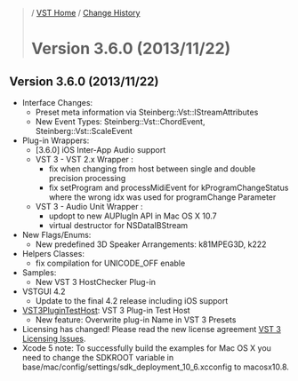 >/ [VST Home](../) / [Change History](./Index.md)
>
># Version 3.6.0 (2013/11/22)

## Version 3.6.0 (2013/11/22)

- Interface Changes:
  - Preset meta information via Steinberg::Vst::IStreamAttributes
  - New Event Types: Steinberg::Vst::ChordEvent, Steinberg::Vst::ScaleEvent
- Plug-in Wrappers:
  - [3.6.0] iOS Inter-App Audio support
  - VST 3 - VST 2.x Wrapper :
    - fix when changing from host between single and double precision processing
    - fix setProgram and processMidiEvent for kProgramChangeStatus where the wrong idx was used for programChange Parameter
  - VST 3 - Audio Unit Wrapper :
    - updopt to new AUPlugIn API in Mac OS X 10.7
    - virtual destructor for NSDataIBStream
- New Flags/Enums:
  - New predefined 3D Speaker Arrangements: k81MPEG3D, k222
- Helpers Classes:
  - fix compilation for UNICODE_OFF enable
- Samples:
  - New VST 3 HostChecker Plug-in
- VSTGUI 4.2
  - Update to the final 4.2 release including iOS support
- [VST3PluginTestHost](../What+is+the+VST+3+SDK/Plug-in+Test+Host.md): VST 3 Plug-in Test Host
  - New feature: Overwrite plug-in Name in VST 3 Presets
- Licensing has changed! Please read the new license agreement [VST 3 Licensing Issues](../VST+3+Licensing/Index.md).
- Xcode 5 note: To successfully build the examples for Mac OS X you need to change the SDKROOT variable in base/mac/config/settings/sdk_deployment_10_6.xcconfig to macosx10.8.

